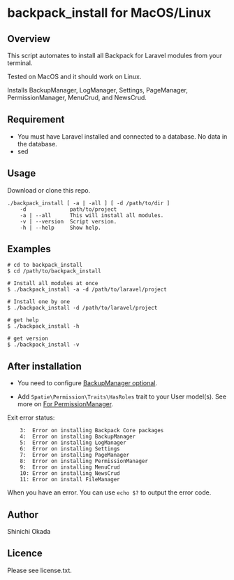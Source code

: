# backpack_install for MacOS/Linux

## Overview

This script automates to install all Backpack for Laravel modules from your terminal.

Tested on MacOS and it should work on Linux.

Installs BackupManager, LogManager, Settings, PageManager, PermissionManager, MenuCrud, and NewsCrud.

## Requirement

- You must have Laravel installed and connected to a database. No data in the database.
- sed

## Usage

Download or clone this repo.

```terminal
./backpack_install [ -a | -all ] [ -d /path/to/dir ]
    -d              path/to/project
    -a | --all      This will install all modules.
    -v | --version  Script version.
    -h | --help     Show help.
```

## Examples

```terminal
# cd to backpack_install
$ cd /path/to/backpack_install

# Install all modules at once
$ ./backpack_install -a -d /path/to/laravel/project

# Install one by one
$ ./backpack_install -d /path/to/laravel/project

# get help
$ ./backpack_install -h

# get version
$ ./backpack_install -v

```

## After installation

- You need to configure [BackupManager optional](https://github.com/Laravel-Backpack/BackupManager#install).

- Add `Spatie\Permission\Traits\HasRoles` trait to your User model(s). See more on [For PermissionManager](https://github.com/Laravel-Backpack/PermissionManager#install).

Exit error status:

```terminal
    3:  Error on installing Backpack Core packages
    4:  Error on installing BackupManager
    5:  Error on installing LogManager
    6:  Error on installing Settings
    7:  Error on installing PageManager
    8:  Error on installing PermissionManager
    9:  Error on installing MenuCrud
    10: Error on installing NewsCrud
    11: Error on install FileManager
```

When you have an error. You can use `echo $?` to output the error code.

## Author

Shinichi Okada

## Licence

Please see license.txt.
